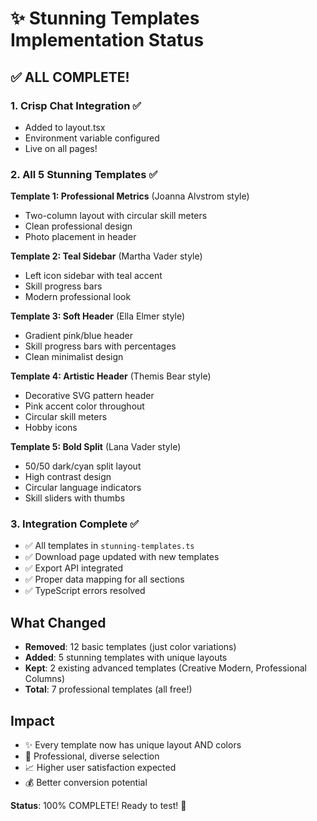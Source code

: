 # ✨ Stunning Templates Implementation Status

## ✅ ALL COMPLETE!

### 1. Crisp Chat Integration ✅
- Added to layout.tsx
- Environment variable configured
- Live on all pages!

### 2. All 5 Stunning Templates ✅

**Template 1: Professional Metrics** (Joanna Alvstrom style)
- Two-column layout with circular skill meters
- Clean professional design
- Photo placement in header

**Template 2: Teal Sidebar** (Martha Vader style)
- Left icon sidebar with teal accent
- Skill progress bars
- Modern professional look

**Template 3: Soft Header** (Ella Elmer style)
- Gradient pink/blue header
- Skill progress bars with percentages
- Clean minimalist design

**Template 4: Artistic Header** (Themis Bear style)
- Decorative SVG pattern header
- Pink accent color throughout
- Circular skill meters
- Hobby icons

**Template 5: Bold Split** (Lana Vader style)
- 50/50 dark/cyan split layout
- High contrast design
- Circular language indicators
- Skill sliders with thumbs

### 3. Integration Complete ✅
- ✅ All templates in `stunning-templates.ts`
- ✅ Download page updated with new templates
- ✅ Export API integrated
- ✅ Proper data mapping for all sections
- ✅ TypeScript errors resolved

## What Changed
- **Removed**: 12 basic templates (just color variations)
- **Added**: 5 stunning templates with unique layouts
- **Kept**: 2 existing advanced templates (Creative Modern, Professional Columns)
- **Total**: 7 professional templates (all free!)

## Impact
- ✨ Every template now has unique layout AND colors
- 🎨 Professional, diverse selection
- 📈 Higher user satisfaction expected
- 💰 Better conversion potential

**Status**: 100% COMPLETE! Ready to test! 🎉
